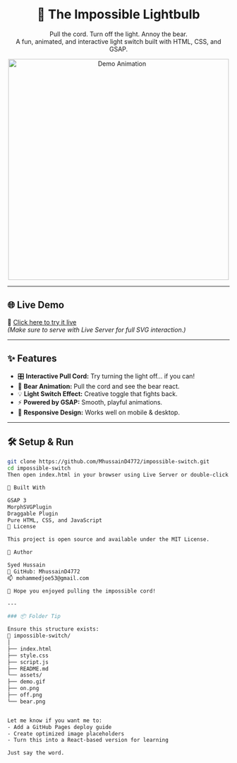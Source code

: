 <h1 align="center">🧸 The Impossible Lightbulb</h1>

<p align="center">
  Pull the cord. Turn off the light. Annoy the bear.<br>
  A fun, animated, and interactive light switch built with HTML, CSS, and GSAP.
</p>

<p align="center">
  <img src="assets/demo.gif" alt="Demo Animation" width="500"/>
</p>

---

## 🌐 Live Demo

🚀 [Click here to try it live](https://mhussaind4772.github.io/impossible-switch/)  
*(Make sure to serve with Live Server for full SVG interaction.)*

---

## ✨ Features

- 🎛️ **Interactive Pull Cord:** Try turning the light off... if you can!
- 🧸 **Bear Animation:** Pull the cord and see the bear react.
- 💡 **Light Switch Effect:** Creative toggle that fights back.
- ⚡ **Powered by GSAP:** Smooth, playful animations.
- 📱 **Responsive Design:** Works well on mobile & desktop.

---

## 🛠️ Setup & Run

```bash
git clone https://github.com/MhussainD4772/impossible-switch.git
cd impossible-switch
Then open index.html in your browser using Live Server or double-click it.

🧩 Built With

GSAP 3
MorphSVGPlugin
Draggable Plugin
Pure HTML, CSS, and JavaScript
📝 License

This project is open source and available under the MIT License.

🙌 Author

Syed Hussain
🔗 GitHub: MhussainD4772
📫 mohammedjoe53@gmail.com

🧸 Hope you enjoyed pulling the impossible cord!

---

### 📦 Folder Tip

Ensure this structure exists:
📁 impossible-switch/
│
├── index.html
├── style.css
├── script.js
├── README.md
└── assets/
├── demo.gif
├── on.png
├── off.png
└── bear.png


Let me know if you want me to:
- Add a GitHub Pages deploy guide
- Create optimized image placeholders
- Turn this into a React-based version for learning

Just say the word.

